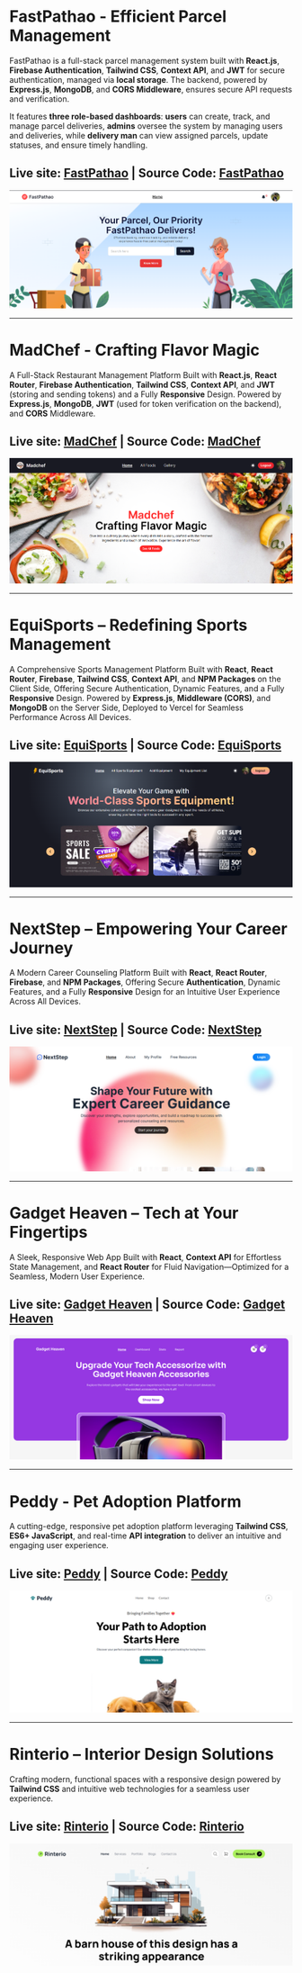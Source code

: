 # FastPathao - Efficient Parcel Management
FastPathao is a full-stack parcel management system built with **React.js**, **Firebase Authentication**, **Tailwind CSS**, **Context API**, and **JWT** for secure authentication, managed via **local storage**. The backend, powered by **Express.js**, **MongoDB**, and **CORS Middleware**, ensures secure API requests and verification.

It features **three role-based dashboards**: **users** can create, track, and manage parcel deliveries, **admins** oversee the system by managing users and deliveries, while **delivery man** can view assigned parcels, update statuses, and ensure timely handling.
## Live site: [FastPathao](https://parceltracker-7e596.web.app/) | Source Code: [FastPathao](https://github.com/khh-Niloy/ph-projects/tree/main/ParcelTracker-A12)
![Screenshot](thumb-images/FastPathao.png)

<hr/>

# MadChef - Crafting Flavor Magic
A Full-Stack Restaurant Management Platform Built with **React.js**, **React Router**, **Firebase Authentication**, **Tailwind CSS**, **Context API**, and **JWT** (storing and sending tokens) and a Fully **Responsive** Design. Powered by **Express.js**, **MongoDB**, **JWT** (used for token verification on the backend), and **CORS** Middleware.
## Live site: [MadChef](https://madchef-1487d.web.app/) | Source Code: [MadChef](https://github.com/khh-Niloy/ph-projects/tree/main/Madchef-A11)
![Screenshot](thumb-images/madchef.png)

<hr/>

# EquiSports – Redefining Sports Management
A Comprehensive Sports Management Platform Built with **React**, **React Router**, **Firebase**, **Tailwind CSS**, **Context API**, and **NPM Packages** on the Client Side, Offering Secure Authentication, Dynamic Features, and a Fully **Responsive** Design. Powered by **Express.js**, **Middleware (CORS)**, and **MongoDB** on the Server Side, Deployed to Vercel for Seamless Performance Across All Devices.
## Live site: [EquiSports](https://reliable-beijinho-b77bf7.netlify.app/) | Source Code: [EquiSports](https://github.com/khh-Niloy/ph-projects/tree/main/EquiSports-A10)
![Screenshot](thumb-images/EquiSports.png)

<hr/>

# NextStep – Empowering Your Career Journey
A Modern Career Counseling Platform Built with **React**, **React Router**, **Firebase**, and **NPM Packages**, Offering Secure **Authentication**, Dynamic Features, and a Fully **Responsive** Design for an Intuitive User Experience Across All Devices.
## Live site: [NextStep](https://thriving-starlight-762625.netlify.app/) | Source Code: [NextStep](https://github.com/khh-Niloy/ph-projects/tree/main/Next%20Step)
![Screenshot](thumb-images/nextstep.png)

<hr/>

# Gadget Heaven – Tech at Your Fingertips
A Sleek, Responsive Web App Built with **React**, **Context API** for Effortless State Management, and **React Router** for Fluid Navigation—Optimized for a Seamless, Modern User Experience.
## Live site: [Gadget Heaven](https://imaginative-semolina-e3f9d0.netlify.app/) | Source Code: [Gadget Heaven](https://github.com/khh-Niloy/ph-projects/tree/main/Gadget%20Heaven)

![Screenshot](thumb-images/gadget.png)

<hr/>

# Peddy - Pet Adoption Platform
A cutting-edge, responsive pet adoption platform leveraging **Tailwind CSS**, **ES6+ JavaScript**, and real-time **API integration** to deliver an intuitive and engaging user experience.
## Live site: [Peddy](https://peddy-a5.netlify.app/) | Source Code: [Peddy](https://github.com/khh-Niloy/ph-projects/tree/main/peddy)
![Screenshot](thumb-images/peddy.png)

<hr/>

# Rinterio – Interior Design Solutions
Crafting modern, functional spaces with a responsive design powered by **Tailwind CSS** and intuitive web technologies for a seamless user experience.
## Live site: [Rinterio](https://rinterio-a3.netlify.app/) | Source Code: [Rinterio](https://github.com/khh-Niloy/ph-projects/tree/main/rinterio)
![Screenshot](thumb-images/rinterio.png)
